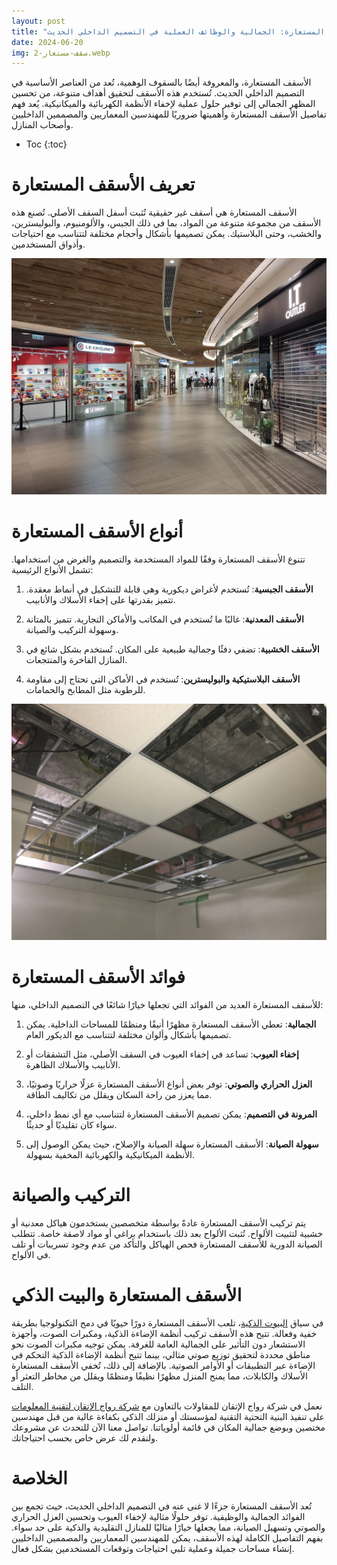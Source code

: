 ```yaml
---
layout: post
title: "الأسقف المستعارة: الجمالية والوظائف العملية في التصميم الداخلي الحديث"
date: 2024-06-20
img: سقف-مستعار-2.webp
---
```




الأسقف المستعارة، والمعروفة أيضًا بالسقوف الوهمية، تُعد من العناصر الأساسية في التصميم الداخلي الحديث. تُستخدم هذه الأسقف لتحقيق أهداف متنوعة، من تحسين المظهر الجمالي إلى توفير حلول عملية لإخفاء الأنظمة الكهربائية والميكانيكية. يُعد فهم تفاصيل الأسقف المستعارة وأهميتها ضروريًا للمهندسين المعماريين والمصممين الداخليين وأصحاب المنازل.


* Toc
{:toc}

# تعريف الأسقف المستعارة

الأسقف المستعارة هي أسقف غير حقيقية تُثبت أسفل السقف الأصلي. تُصنع هذه الأسقف من مجموعة متنوعة من المواد، بما في ذلك الجبس، والألومنيوم، والبوليسترين، والخشب، وحتى البلاستيك. يمكن تصميمها بأشكال وأحجام مختلفة لتتناسب مع احتياجات وأذواق المستخدمين.

![سقف مستعار خشبي](/assets/img/سقف-مستعار-1.webp)

# أنواع الأسقف المستعارة

تتنوع الأسقف المستعارة وفقًا للمواد المستخدمة والتصميم والغرض من استخدامها. تشمل الأنواع الرئيسية:

1. **الأسقف الجبسية**: تُستخدم لأغراض ديكورية وهي قابلة للتشكيل في أنماط معقدة. تتميز بقدرتها على إخفاء الأسلاك والأنابيب.
   
2. **الأسقف المعدنية**: غالبًا ما تُستخدم في المكاتب والأماكن التجارية. تتميز بالمتانة وسهولة التركيب والصيانة.

3. **الأسقف الخشبية**: تضفي دفئًا وجمالية طبيعية على المكان. تُستخدم بشكل شائع في المنازل الفاخرة والمنتجعات.

4. **الأسقف البلاستيكية والبوليسترين**: تُستخدم في الأماكن التي تحتاج إلى مقاومة للرطوبة مثل المطابخ والحمامات.

![سقف مستعار بلاستيكي](/assets/img/سقف-مستعار-3.webp)

# فوائد الأسقف المستعارة

للأسقف المستعارة العديد من الفوائد التي تجعلها خيارًا شائعًا في التصميم الداخلي، منها:

1. **الجمالية**: تعطي الأسقف المستعارة مظهرًا أنيقًا ومنظمًا للمساحات الداخلية. يمكن تصميمها بأشكال وألوان مختلفة لتتناسب مع الديكور العام.
   
2. **إخفاء العيوب**: تساعد في إخفاء العيوب في السقف الأصلي، مثل التشققات أو الأنابيب والأسلاك الظاهرة.
   
3. **العزل الحراري والصوتي**: توفر بعض أنواع الأسقف المستعارة عزلًا حراريًا وصوتيًا، مما يعزز من راحة السكان ويقلل من تكاليف الطاقة.

4. **المرونة في التصميم**: يمكن تصميم الأسقف المستعارة لتتناسب مع أي نمط داخلي، سواء كان تقليديًا أو حديثًا.

5. **سهولة الصيانة**: الأسقف المستعارة سهلة الصيانة والإصلاح، حيث يمكن الوصول إلى الأنظمة الميكانيكية والكهربائية المخفية بسهولة.

# التركيب والصيانة

يتم تركيب الأسقف المستعارة عادةً بواسطة متخصصين يستخدمون هياكل معدنية أو خشبية لتثبيت الألواح. تُثبت الألواح بعد ذلك باستخدام براغي أو مواد لاصقة خاصة. تتطلب الصيانة الدورية للأسقف المستعارة فحص الهياكل والتأكد من عدم وجود تسريبات أو تلف في الألواح.

# الأسقف المستعارة والبيت الذكي

في سياق [البيوت الذكية](https://rawajit.com/blog/%D9%85%D8%B2%D8%A7%D9%8A%D8%A7-%D9%88%D8%AA%D9%82%D9%86%D9%8A%D8%A7%D8%AA-%D8%A7%D9%84%D8%A8%D9%8A%D8%AA-%D8%A7%D9%84%D8%B0%D9%83%D9%8A/)، تلعب الأسقف المستعارة دورًا حيويًا في دمج التكنولوجيا بطريقة خفية وفعالة. تتيح هذه الأسقف تركيب أنظمة الإضاءة الذكية، ومكبرات الصوت، وأجهزة الاستشعار دون التأثير على الجمالية العامة للغرفة. يمكن توجيه مكبرات الصوت نحو مناطق محددة لتحقيق توزيع صوتي مثالي، بينما تتيح أنظمة الإضاءة الذكية التحكم في الإضاءة عبر التطبيقات أو الأوامر الصوتية. بالإضافة إلى ذلك، تُخفي الأسقف المستعارة الأسلاك والكابلات، مما يمنح المنزل مظهرًا نظيفًا ومنظمًا ويقلل من مخاطر التعثر أو التلف.

نعمل في شركة رواج الإتقان للمقاولات بالتعاون مع [شركة رواج الإتقان لتقنية المعلومات](https://rawajitqan.com/) على تنفيذ البنية التحتية التقنية لمؤسستك أو منزلك الذكي بكفاءة عالية من قبل مهندسين مختصين وبوضع جمالية المكان في قائمة أولوياتنا. تواصل معنا الآن للتحدث عن مشروعك ولنقدم لك عرض خاص بحسب احتياجاتك.

# الخلاصة

تُعد الأسقف المستعارة جزءًا لا غنى عنه في التصميم الداخلي الحديث، حيث تجمع بين الفوائد الجمالية والوظيفية. توفر حلولًا مثالية لإخفاء العيوب وتحسين العزل الحراري والصوتي وتسهيل الصيانة، مما يجعلها خيارًا مثاليًا للمنازل التقليدية والذكية على حد سواء. بفهم التفاصيل الكاملة لهذه الأسقف، يمكن للمهندسين المعماريين والمصممين الداخليين إنشاء مساحات جميلة وعملية تلبي احتياجات وتوقعات المستخدمين بشكل فعال.
